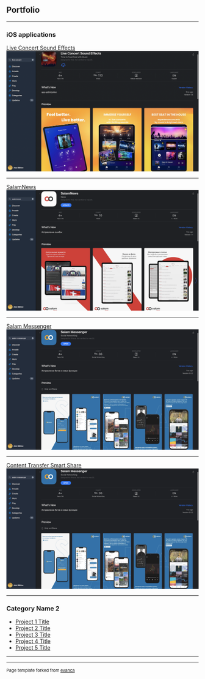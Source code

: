 ## Portfolio

---

### iOS applications 

[Live Concert Sound Effects](https://apps.apple.com/us/app/live-concert-sound-effects/id1621842040)
<img src="images/live-concert-app-store2.png?raw=true"/>

---
[SalamNews](https://apps.apple.com/ao/app/salamnews/id1637242577)
<img src="images/salam-news-app-store.png?raw=true"/>

---
[Salam Messenger](https://apps.apple.com/tm/app/salam-messenger/id1630651948)
<img src="images/salam-messenger-app-store.png?raw=true"/>

---
[Content Transfer Smart Share](https://apps.apple.com/tm/app/salam-messenger/id1630651948)
<img src="images/salam-messenger-app-store.png?raw=true"/>

---

### Category Name 2

- [Project 1 Title](http://example.com/)
- [Project 2 Title](http://example.com/)
- [Project 3 Title](http://example.com/)
- [Project 4 Title](http://example.com/)
- [Project 5 Title](http://example.com/)

---




---
<p style="font-size:11px">Page template forked from <a href="https://github.com/evanca/quick-portfolio">evanca</a></p>
<!-- Remove above link if you don't want to attibute -->
